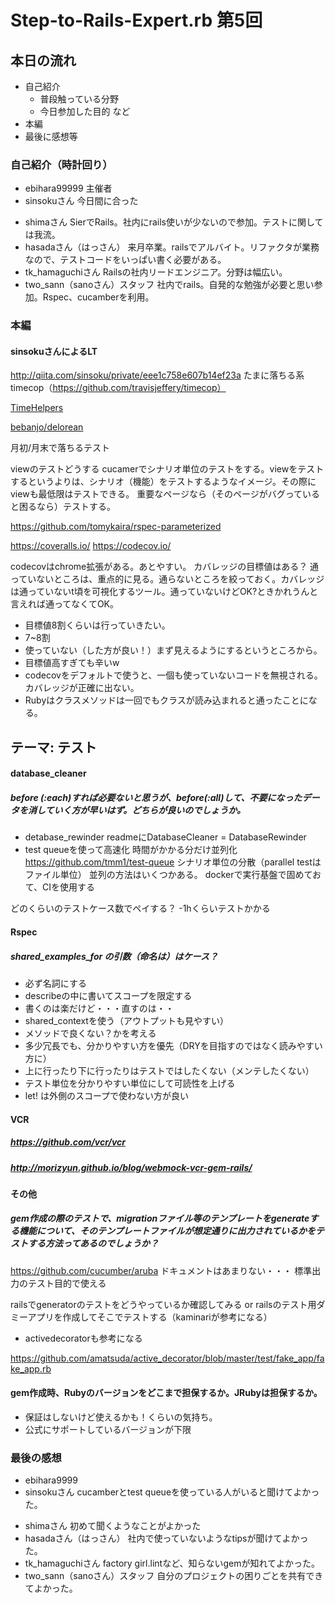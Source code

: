# Step-to-Rails-Expert.rb 第5回
## 本日の流れ
* 自己紹介
  * 普段触っている分野
  * 今日参加した目的
  など
* 本編
* 最後に感想等
### 自己紹介（時計回り）
+ ebihara99999
主催者 
+ sinsokuさん
今日間に合った
* shimaさん
SierでRails。社内にrails使いが少ないので参加。テストに関しては我流。
* hasadaさん（はっさん）
来月卒業。railsでアルバイト。リファクタが業務なので、テストコードをいっぱい書く必要がある。
* tk_hamaguchiさん
Railsの社内リードエンジニア。分野は幅広い。
* two_sann（sanoさん）スタッフ
社内でrails。自発的な勉強が必要と思い参加。Rspec、cucamberを利用。

### 本編
#### sinsokuさんによるLT
http://qiita.com/sinsoku/private/eee1c758e607b14ef23a
たまに落ちる系
timecop（https://github.com/travisjeffery/timecop）

[TimeHelpers](http://api.rubyonrails.org/classes/ActiveSupport/Testing/TimeHelpers.html)

[bebanjo/delorean](https://github.com/bebanjo/delorean)

月初/月末で落ちるテスト

viewのテストどうする
cucamerでシナリオ単位のテストをする。viewをテストするというよりは、シナリオ（機能）をテストするようなイメージ。その際にviewも最低限はテストできる。
重要なページなら（そのページがバグっていると困るなら）テストする。

https://github.com/tomykaira/rspec-parameterized


https://coveralls.io/
https://codecov.io/

codecovはchrome拡張がある。あとやすい。
カバレッジの目標値はある？
通っていないところは、重点的に見る。通らないところを絞っておく。カバレッジは通っていないt頃を可視化するツール。通っていないけどOK?ときかれうんと言えれば通ってなくてOK。
* 目標値8割くらいは行っていきたい。
* 7~8割
* 使っていない（した方が良い！）まず見えるようにするというところから。
* 目標値高すぎても辛いw
* codecovをデフォルトで使うと、一個も使っていないコードを無視される。カバレッジが正確に出ない。
* Rubyはクラスメソッドは一回でもクラスが読み込まれると通ったことになる。 

## テーマ: テスト
#### database_cleaner
##### before (:each)すれば必要ないと思うが、before(:all)して、不要になったデータを消していく方が早いはず。どちらが良いのでしょうか。
* detabase_rewinder
readmeにDatabaseCleaner = DatabaseRewinder
* test queueを使って高速化
時間がかかる分だけ並列化
https://github.com/tmm1/test-queue
シナリオ単位の分散（parallel testはファイル単位）
並列の方法はいくつかある。
dockerで実行基盤で固めておて、CIを使用する

どのくらいのテストケース数でペイする？
-1hくらいテストかかる

#### Rspec
##### shared_examples_for の引数（命名は）はケース？
* 必ず名詞にする
* describeの中に書いてスコープを限定する
* 書くのは楽だけど・・・直すのは・・
* shared_contextを使う（アウトプットも見やすい）
* メソッドで良くない？かを考える
* 多少冗長でも、分かりやすい方を優先（DRYを目指すのではなく読みやすい方に）
* 上に行ったり下に行ったりはテストではしたくない（メンテしたくない）
* テスト単位を分かりやすい単位にして可読性を上げる
* let! は外側のスコープで使わない方が良い

#### VCR
##### https://github.com/vcr/vcr
##### http://morizyun.github.io/blog/webmock-vcr-gem-rails/


#### その他
##### gem作成の際のテストで、migrationファイル等のテンプレートをgenerateする機能について、そのテンプレートファイルが想定通りに出力されているかをテストする方法ってあるのでしょうか？
https://github.com/cucumber/aruba
ドキュメントはあまりない・・・
標準出力のテスト目的で使える

railsでgeneratorのテストをどうやっているか確認してみる
or railsのテスト用ダミーアプリを作成してそこでテストする（kaminariが参考になる）
* activedecoratorも参考になる

https://github.com/amatsuda/active_decorator/blob/master/test/fake_app/fake_app.rb

#### gem作成時、Rubyのバージョンをどこまで担保するか。JRubyは担保するか。
* 保証はしないけど使えるかも！くらいの気持ち。
* 公式にサポートしているバージョンが下限

### 最後の感想
+ ebihara9999 
+ sinsokuさん
cucamberとtest queueを使っている人がいると聞けてよかった。
* shimaさん
初めて聞くようなことがよかった
* hasadaさん（はっさん）
社内で使っていないようなtipsが聞けてよかった。
* tk_hamaguchiさん
factory girl.lintなど、知らないgemが知れてよかった。
* two_sann（sanoさん）スタッフ
自分のプロジェクトの困りごとを共有できてよかった。